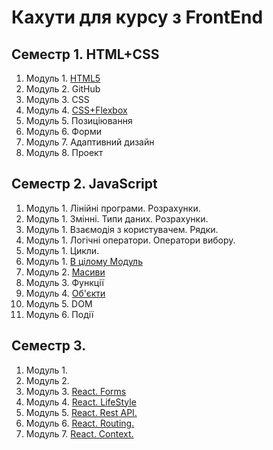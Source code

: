 # Кахути для курсу з FrontEnd
## Семестр 1. HTML+CSS  
1. Модуль 1. <a href = "https://create.kahoot.it/preview/f425fe83-f4c8-441f-b9fc-ea95e1327733">HTML5</a>  
2. Модуль 2. GitHub
3. Модуль 3. CSS
4. Модуль 4. <a href = "https://create.kahoot.it/preview/5dd56e9a-f368-4e16-be1c-7e47a2972340">CSS+Flexbox</a>
5. Модуль 5. Позиціювання
6. Модуль 6. Форми
7. Модуль 7. Адаптивний дизайн
8. Модуль 8. Проект

## Семестр 2. JavaScript
1. Модуль 1. Лінійні програми. Розрахунки.
2. Модуль 1. Змінні. Типи даних. Розрахунки.
3. Модуль 1. Взаємодія з користувачем. Рядки. 
4. Модуль 1. Логічні оператори. Оператори вибору.
5. Модуль 1. Цикли.
6. Модуль 1. <a href = 'https://create.kahoot.it/preview/f1c62a72-e4dd-42cd-832b-b343d657f95a'>В цілому Модуль </a>
7. Модуль 2. <a href = 'https://create.kahoot.it/share/javascript-module2/ae30b3d5-b5b4-41c3-bc29-f1babec0e4a8'>Масиви</a>
8. Модуль 3. Функції
9.  Модуль 4. <a href = 'https://create.kahoot.it/share/javascript-module3/0fbbd91d-607c-4074-8511-8a387b7c8e5e'>Об'єкти</a>
10. Модуль 5. DOM
11. Модуль 6. Події

## Семестр 3.
1. Модуль 1.
2. Модуль 2.
3. Модуль 3. <a href = 'https://create.kahoot.it/share/react-03-forms/788a9d4f-ceb7-4372-ad5f-712f4d8bd77f'>React. Forms</a>
4. Модуль 4. <a href = 'https://create.kahoot.it/share/react-04-lifecycle/5a0bba50-4ddd-44ce-a873-b1585560b485'>React. LifeStyle</a>
5. Модуль 5. <a href = 'https://create.kahoot.it/share/react-05-rest-api/a97dfd3b-7c3c-4670-bd17-280247a53a30'>React. Rest API.</a>
6. Модуль 6. <a href = 'https://create.kahoot.it/share/react-06-routing/755f26eb-49c8-4d7e-b793-a5dc4aceddf1'>React. Routing.</a>
7. Модуль 7. <a href = 'https://create.kahoot.it/share/react-07-context/ac51e90c-9734-4901-8c65-ba1a491f7a89'>React. Context.</a>
  
